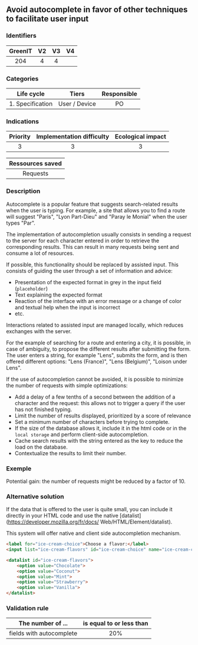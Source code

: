## Avoid autocomplete in favor of other techniques to facilitate user input

### Identifiers

| GreenIT |  V2  |  V3  |  V4  |
|:-------:|:----:|:----:|:----:|
|  204    | 4  | 4  |      |

### Categories

|    Life cycle    |     Tiers     | Responsible |
|:----------------:|:-------------:|:-----------:|
| 1. Specification | User / Device |     PO      |

### Indications

| Priority | Implementation difficulty | Ecological impact |
|:--------:|:-------------------------:|:-----------------:|
|   3      |            3              |        3          |

| Ressources saved |
|:----------------:|
|     Requests     |

### Description

Autocomplete is a popular feature that suggests search-related results when the user is typing.
For example, a site that allows you to find a route will suggest "Paris", "Lyon Part-Dieu" and "Paray le Monial" when the user types "Par".

The implementation of autocompletion usually consists in sending a request to the server for each character entered in order to retrieve the corresponding results.
This can result in many requests being sent and consume a lot of resources.

If possible, this functionality should be replaced by assisted input.
This consists of guiding the user through a set of information and advice:
- Presentation of the expected format in grey in the input field (`placeholder`)
- Text explaining the expected format
- Reaction of the interface with an error message or a change of color and textual help when the input is incorrect
- etc.

Interactions related to assisted input are managed locally, which reduces exchanges with the server.

For the example of searching for a route and entering a city, it is possible, in case of ambiguity, to propose
the different results after submitting the form. The user enters a string, for example "Lens",
submits the form, and is then offered different options: "Lens (France)", "Lens (Belgium)",
"Loison under Lens".

If the use of autocompletion cannot be avoided, it is possible to minimize the number of requests with simple optimizations:
- Add a delay of a few tenths of a second between the addition of a character and the request: this allows not to trigger a query if the user has not finished typing.
- Limit the number of results displayed, prioritized by a score of relevance
- Set a minimum number of characters before trying to complete.
- If the size of the database allows it, include it in the html code or in the `local storage` and perform client-side autocompletion.
- Cache search results with the string entered as the key to reduce the load on the database.
- Contextualize the results to limit their number.

### Exemple

Potential gain: the number of requests might be reduced by a factor of 10.

### Alternative solution

If the data that is offered to the user is quite small, you can include it directly in your HTML code and use 
the native [datalist](https://developer.mozilla.org/fr/docs/ Web/HTML/Element/datalist).

This system will offer native and client side autocompletion mechanism.


```html
<label for="ice-cream-choice">Choose a flavor:</label>
<input list="ice-cream-flavors" id="ice-cream-choice" name="ice-cream-choice" />

<datalist id="ice-cream-flavors">
    <option value="Chocolate">
    <option value="Coconut">
    <option value="Mint">
    <option value="Strawberry">
    <option value="Vanilla">
</datalist>
```

### Validation rule

| The number of ...        | is equal to or less than |  
|--------------------------|:---------------------:|
| fields with autocomplete |          20%          |
